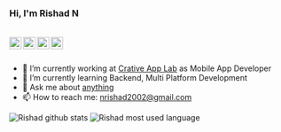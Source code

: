 ### Hi, I'm Rishad N

</br>
<a href="https://www.instagram.com/_rishad_n/">
  <img align="left" width="22px" src="https://cdn.jsdelivr.net/npm/simple-icons@v3/icons/instagram.svg" />
</a>
<a href="https://twitter.com/RishadNFT">
  <img align="left" width="22px" src="https://cdn.jsdelivr.net/npm/simple-icons@v3/icons/twitter.svg" />
</a>
<a href="www.linkedin.com/in/rishadn/">
  <img align="left" width="22px" src="https://cdn.jsdelivr.net/npm/simple-icons@v3/icons/linkedin.svg" />
</a>
<a href="https://t.me/RishadN">
  <img align="left" width="22px" src="https://cdn.jsdelivr.net/npm/simple-icons@v3/icons/telegram.svg" />
</a>
</br></br>

- 🔭 I’m currently working at [Crative App Lab](https://www.linkedin.com/company/creative-app-lab-private-limited/) as Mobile App Developer 
- 🌱 I’m currently learning Backend, Multi Platform Development
- 💬 Ask me about [anything](www.linkedin.com/in/rishadn/)
- 📫 How to reach me: nrishad2002@gmail.com

![Rishad github stats](https://github-readme-stats-phi-blond.vercel.app/api?username=rishad13&theme=dark&show_icons=true)
![Rishad most used language](https://github-readme-stats-phi-blond.vercel.app/api/top-langs/?username=rishad13&theme=dark&layout=compact)
